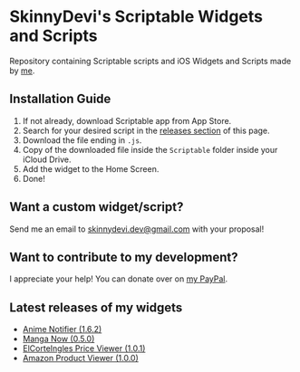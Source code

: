 # SkinnyDevi's Scriptable Widgets and Scripts
Repository containing Scriptable scripts and iOS Widgets and Scripts made by [me](https://github.com/SkinnyDevi).

## Installation Guide
1. If not already, download Scriptable app from App Store.
2. Search for your desired script in the [releases section](https://github.com/SkinnyDevi/scriptable/releases) of this page.
3. Download the file ending in `.js`.
4. Copy of the downloaded file inside the `Scriptable` folder inside your iCloud Drive.
5. Add the widget to the Home Screen.
6. Done!

## Want a custom widget/script?
Send me an email to [skinnydevi.dev@gmail.com](mailto:skinnydevi.dev@gmail.com) with your proposal!

## Want to contribute to my development?
I appreciate your help! You can donate over on [my PayPal](https://paypal.me/skinnydevi).

## Latest releases of my widgets
- [Anime Notifier (1.6.2)](https://github.com/SkinnyDevi/scriptable/releases/tag/anime-notifier-v1.6.2)
- [Manga Now (0.5.0)](https://github.com/SkinnyDevi/scriptable/releases/tag/manga-now-0.5.0)
- [ElCorteIngles Price Viewer (1.0.1)](https://github.com/SkinnyDevi/scriptable/releases/tag/elcorteingles-price-viewer-v1.0.1)
- [Amazon Product Viewer (1.0.0)](https://github.com/SkinnyDevi/scriptable/releases/tag/amazon-product-viewer-v1.0.0)
